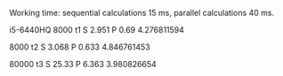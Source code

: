 Working time:
sequential calculations 15 ms,
parallel calculations 40 ms.


i5-6440HQ
8000 t1
S 2.951
P 0.69
4.276811594

8000 t2
S 3.068
P 0.633
4.846761453

80000 t3
S 25.33
P 6.363
3.980826654

